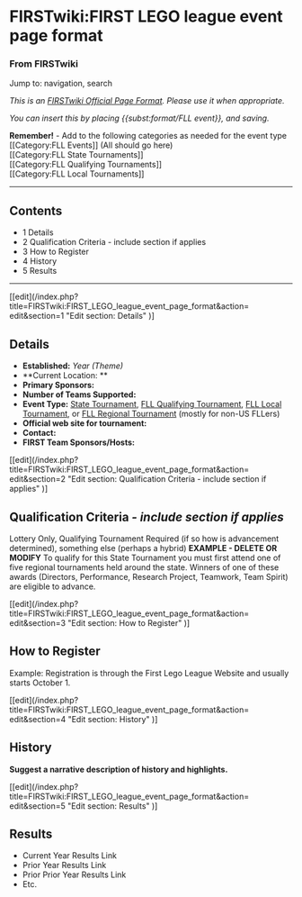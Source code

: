 # FIRSTwiki:FIRST LEGO league event page format

### From FIRSTwiki

Jump to: navigation, search

_This is an [FIRSTwiki Official Page Format](/index.php/FIRSTwiki:Page_formats
"FIRSTwiki:Page formats" ). Please use it when appropriate._

_You can insert this by placing {{subst:format/FLL event}}, and saving._

**Remember!** \- Add to the following categories as needed for the event type  
[[Category:FLL Events]] (All should go here)  
[[Category:FLL State Tournaments]]  
[[Category:FLL Qualifying Tournaments]]  
[[Category:FLL Local Tournaments]]  

* * *

## Contents

  * 1 Details
  * 2 Qualification Criteria - include section if applies
  * 3 How to Register
  * 4 History
  * 5 Results  
---  
  
[[edit](/index.php?title=FIRSTwiki:FIRST_LEGO_league_event_page_format&action=
edit&section=1 "Edit section: Details" )]

## Details

  * **Established:** _Year (Theme)_
  * **Current Location: **
  * **Primary Sponsors:**
  * **Number of Teams Supported:**
  * **Event Type:** [State Tournament](/index.php/FLL_State_Tournament "FLL State Tournament" ), [FLL Qualifying Tournament](/index.php/FLL_Qualifying_Tournament "FLL Qualifying Tournament" ), [FLL Local Tournament](/index.php/FLL_Local_Tournament "FLL Local Tournament" ), or [FLL Regional Tournament](/index.php/FLL_Regional_Tournament "FLL Regional Tournament" ) (mostly for non-US FLLers) 
  * **Official web site for tournament:**
  * **Contact:**
  * **FIRST Team Sponsors/Hosts:**

[[edit](/index.php?title=FIRSTwiki:FIRST_LEGO_league_event_page_format&action=
edit&section=2 "Edit section: Qualification Criteria - include section if
applies" )]

## Qualification Criteria _\- include section if applies_

Lottery Only, Qualifying Tournament Required (if so how is advancement
determined), something else (perhaps a hybrid) **EXAMPLE - DELETE OR MODIFY**
To qualify for this State Tournament you must first attend one of five
regional tournaments held around the state. Winners of one of these awards
(Directors, Performance, Research Project, Teamwork, Team Spirit) are eligible
to advance.

[[edit](/index.php?title=FIRSTwiki:FIRST_LEGO_league_event_page_format&action=
edit&section=3 "Edit section: How to Register" )]

## How to Register

Example: Registration is through the First Lego League Website and usually
starts October 1.

[[edit](/index.php?title=FIRSTwiki:FIRST_LEGO_league_event_page_format&action=
edit&section=4 "Edit section: History" )]

## History

**Suggest a narrative description of history and highlights.**

[[edit](/index.php?title=FIRSTwiki:FIRST_LEGO_league_event_page_format&action=
edit&section=5 "Edit section: Results" )]

## Results

  * Current Year Results Link 
  * Prior Year Results Link 
  * Prior Prior Year Results Link 
  * Etc. 

